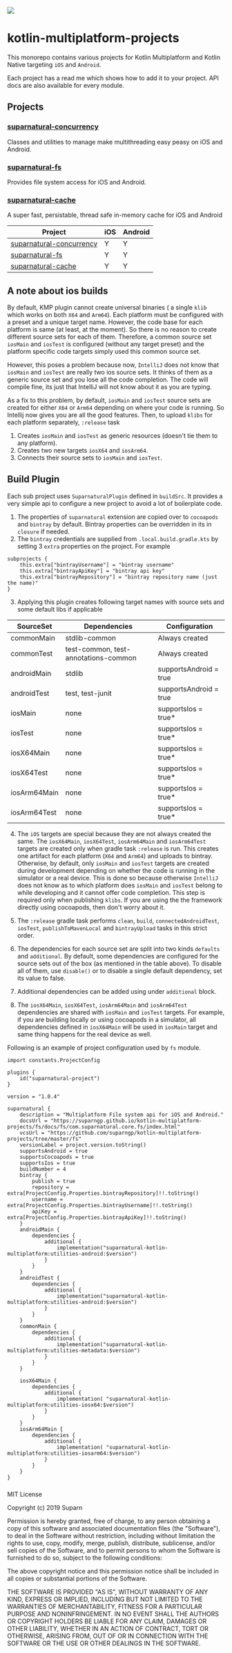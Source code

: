 
![](https://repository-images.githubusercontent.com/191891618/8b1f2c80-985c-11e9-8f53-01471849e14e)

# kotlin-multiplatform-projects

This monorepo contains various projects for Kotlin Multiplatform and Kotlin Native
targeting `iOS` and `Android`.

Each project has a read me which shows how to add it to your project.
API docs are also available for every module.

## Projects

### [suparnatural-concurrency](concurrency/README.md)

Classes and utilities to manage make multithreading easy peasy on iOS and Android.

### [suparnatural-fs](fs/README.md)

Provides file system access for iOS and Android.


### [suparnatural-cache](https://suparngp.github.io/kotlin-multiplatform-projects/cache/docs/cache/index.html)

A super fast, persistable, thread safe in-memory cache for iOS and Android


| Project | iOS | Android |
|---------|-----|---------|
| [suparnatural-concurrency](concurrency/README.md) | Y | Y |
| [suparnatural-fs](fs/README.md) | Y | Y |
| [suparnatural-cache](cache/README.md) | Y | Y |

## A note about ios builds
By default, KMP plugin cannot create universal binaries ( a single `klib` which works on both `X64` and `Arm64`). Each platform must be configured with a preset and a unique target name. However, the code base for each platform is same (at least, at the moment). So there is no reason to create different source sets for each of them. Therefore, a common source set `iosMain` and `iosTest` is configured (without any target preset) and the platform specific code targets simply used this common source set.

However, this poses a problem because now, `IntelliJ` does not know that `iosMain` and `iosTest` are really two ios source sets. It thinks of them as a generic source set and you lose all the code completion. The code will compile fine, its just that IntelliJ will not know about it as you are typing.

As a fix to this problem, by default, `iosMain` and `iosTest` source sets are created for either `X64` or `Arm64` depending on where your code is running. So Intellij now gives you are all the good features. Then, to upload `klibs` for each platform separately, `:release` task
1. Creates `iosMain` and `iosTest` as generic resources (doesn't tie them to any platform).
2. Creates two new targets `iosX64` and `iosArm64`.
3. Connects their source sets to `iosMain` and `iosTest`.

## Build Plugin

Each sub project uses `SuparnaturalPlugin` defined in `buildSrc`. It provides a very simple api
to configure a new project to avoid a lot of boilerplate code.

1. The properties of `suparnatural` extension are copied over to `cocoapods` and `bintray` by default. Bintray properties can be overridden in its in `closure` if needed.
2. The `bintray` credentials are supplied from `.local.build.gradle.kts` by setting 3 `extra` properties on the project. For example
```
subprojects {
    this.extra["bintrayUsername"] = "bintray username"
    this.extra["bintrayApiKey"] = "bintray api key"
    this.extra["bintrayRepository"] = "bintray repository name (just the name)"
}
```
3. Applying this plugin creates following target names with source sets and some default libs if applicable

| SourceSet    | Dependencies                         | Configuration          |
|--------------|--------------------------------------|------------------------|
| commonMain   | stdlib-common                        | Always created         |
| commonTest   | test-common, test-annotations-common | Always created         |
| androidMain  | stdlib                               | supportsAndroid = true |
| androidTest  | test, test-junit                     | supportsAndroid = true |
| iosMain      | none                                 | supportsIos = true*    |
| iosTest      | none                                 | supportsIos = true*    |
| iosX64Main   | none                                 | supportsIos = true*    |
| iosX64Test   | none                                 | supportsIos = true*    |
| iosArm64Main | none                                 | supportsIos = true*    |
| iosArm64Test | none                                 | supportsIos = true*    |

4. The `iOS` targets are special because they are not always created the same. The `iosX64Main`, `iosX64Test`, `iosArm64Main` and `iosArm64Test` targets are created only when gradle task `:release` is run. This creates one artifact for each platform (`X64` and `Arm64`) and uploads to bintray. Otherwise, by default, only `iosMain` and `iosTest` targets are created during development depending on whether the code is running in the simulator or a real device. This is done so because otherwise `IntelliJ` does not know as to which platform does `iosMain` and `iosTest` belong to while developing and it cannot offer code completion. This step is required only when publishing `klibs`. If you are using the the framework directly using cocoapods, then don't worry about it.

5. The `:release` gradle task performs `clean`, `build`, `connectedAndroidTest`, `iosTest`, `publishToMavenLocal` and `bintrayUpload` tasks in this strict order.

6. The dependencies for each source set are split into two kinds `defaults` and `additional`. By default, some dependencies are configured for the source sets out of the box (as mentioned in the table above). To disable all of them, use `disable()` or to disable a single default dependency, set its value to false.

7. Additional dependencies can be added using under `additional` block.

8. The `iosX64Main`, `iosX64Test`, `iosArm64Main` and `iosArm64Test` dependencies are shared with `iosMain` and `iosTest` targets. For example, if you are building locally or using cocoapods in a simulator, all dependencies defined in `iosX64Main` will be used in `iosMain` target and same thing happens for the real device as well.


Following is an example of project configuration used by `fs` module.

```
import constants.ProjectConfig

plugins {
    id("suparnatural-project")
}

version = "1.0.4"

suparnatural {
    description = "Multiplatform File system api for iOS and Android."
    docsUrl = "https://suparngp.github.io/kotlin-multiplatform-projects/fs/docs/fs/com.suparnatural.core.fs/index.html"
    vcsUrl = "https://github.com/suparngp/kotlin-multiplatform-projects/tree/master/fs"
    versionLabel = project.version.toString()
    supportsAndroid = true
    supportsCocoapods = true
    supportsIos = true
    buildNumber = 4
    bintray {
        publish = true
        repository = extra[ProjectConfig.Properties.bintrayRepository]!!.toString()
        username = extra[ProjectConfig.Properties.bintrayUsername]!!.toString()
        apiKey = extra[ProjectConfig.Properties.bintrayApiKey]!!.toString()
    }
    androidMain {
        dependencies {
            additional {
                implementation("suparnatural-kotlin-multiplatform:utilities-android:$version")
            }
        }
    }
    androidTest {
        dependencies {
            additional {
                implementation("suparnatural-kotlin-multiplatform:utilities-android:$version")
            }
        }
    }
    commonMain {
        dependencies {
            additional {
                implementation("suparnatural-kotlin-multiplatform:utilities-metadata:$version")
            }
        }
    }

    iosX64Main {
        dependencies {
            additional {
                implementation( "suparnatural-kotlin-multiplatform:utilities-iosx64:$version")
            }
        }
    }
    iosArm64Main {
        dependencies {
            additional {
                implementation( "suparnatural-kotlin-multiplatform:utilities-iosarm64:$version")
            }
        }
    }
}
```

###

MIT License

Copyright (c) 2019 Suparn

Permission is hereby granted, free of charge, to any person obtaining a copy
of this software and associated documentation files (the "Software"), to deal
in the Software without restriction, including without limitation the rights
to use, copy, modify, merge, publish, distribute, sublicense, and/or sell
copies of the Software, and to permit persons to whom the Software is
furnished to do so, subject to the following conditions:

The above copyright notice and this permission notice shall be included in all
copies or substantial portions of the Software.

THE SOFTWARE IS PROVIDED "AS IS", WITHOUT WARRANTY OF ANY KIND, EXPRESS OR
IMPLIED, INCLUDING BUT NOT LIMITED TO THE WARRANTIES OF MERCHANTABILITY,
FITNESS FOR A PARTICULAR PURPOSE AND NONINFRINGEMENT. IN NO EVENT SHALL THE
AUTHORS OR COPYRIGHT HOLDERS BE LIABLE FOR ANY CLAIM, DAMAGES OR OTHER
LIABILITY, WHETHER IN AN ACTION OF CONTRACT, TORT OR OTHERWISE, ARISING FROM,
OUT OF OR IN CONNECTION WITH THE SOFTWARE OR THE USE OR OTHER DEALINGS IN THE
SOFTWARE.

